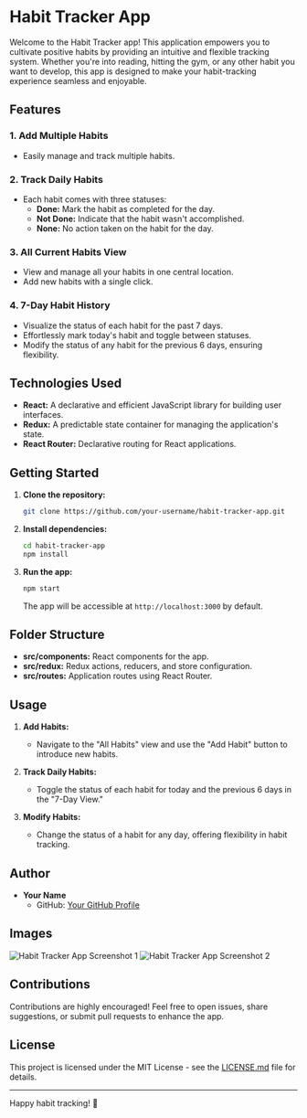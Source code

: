 # Habit Tracker App

Welcome to the Habit Tracker app! This application empowers you to cultivate positive habits by providing an intuitive and flexible tracking system. Whether you're into reading, hitting the gym, or any other habit you want to develop, this app is designed to make your habit-tracking experience seamless and enjoyable.

## Features

### 1. **Add Multiple Habits**
   - Easily manage and track multiple habits.

### 2. **Track Daily Habits**
   - Each habit comes with three statuses:
     - **Done:** Mark the habit as completed for the day.
     - **Not Done:** Indicate that the habit wasn't accomplished.
     - **None:** No action taken on the habit for the day.

### 3. **All Current Habits View**
   - View and manage all your habits in one central location.
   - Add new habits with a single click.

### 4. **7-Day Habit History**
   - Visualize the status of each habit for the past 7 days.
   - Effortlessly mark today's habit and toggle between statuses.
   - Modify the status of any habit for the previous 6 days, ensuring flexibility.

## Technologies Used

- **React:** A declarative and efficient JavaScript library for building user interfaces.
- **Redux:** A predictable state container for managing the application's state.
- **React Router:** Declarative routing for React applications.

## Getting Started

1. **Clone the repository:**
   ```bash
   git clone https://github.com/your-username/habit-tracker-app.git
   ```

2. **Install dependencies:**
   ```bash
   cd habit-tracker-app
   npm install
   ```

3. **Run the app:**
   ```bash
   npm start
   ```

   The app will be accessible at `http://localhost:3000` by default.

## Folder Structure

- **src/components:** React components for the app.
- **src/redux:** Redux actions, reducers, and store configuration.
- **src/routes:** Application routes using React Router.

## Usage

1. **Add Habits:**
   - Navigate to the "All Habits" view and use the "Add Habit" button to introduce new habits.

2. **Track Daily Habits:**
   - Toggle the status of each habit for today and the previous 6 days in the "7-Day View."

3. **Modify Habits:**
   - Change the status of a habit for any day, offering flexibility in habit tracking.

## Author

- **Your Name**
  - GitHub: [Your GitHub Profile](https://github.com/your-username)

## Images

![Habit Tracker App Screenshot 1](url-to-screenshot-1)
![Habit Tracker App Screenshot 2](url-to-screenshot-2)

## Contributions

Contributions are highly encouraged! Feel free to open issues, share suggestions, or submit pull requests to enhance the app.

## License

This project is licensed under the MIT License - see the [LICENSE.md](LICENSE.md) file for details.

---

Happy habit tracking! 🚀